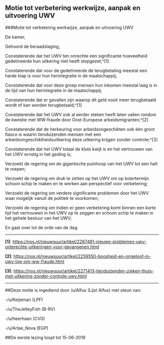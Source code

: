 ## Motie tot verbetering werkwijze, aanpak en uitvoering UWV 
 
###Motie tot verbetering werkwijze, aanpak en uitvoering UWV

De kamer,

Gehoord de beraadslaging,

Constaterende dat het UWV ten onrechte een significante hoeveelheid gedetineerde hun uitkering niet heeft stopgezet;^[1]

Constaterende dat voor de gedetineerde de terugbetaling meestal een harde klap is voor hun herintegratie in de maatschappij;

Constaterende dat voor deze groep mensen hun inkomen meestal laag is in de tijd van hun herintegratie in de maatschappij;

Constaterende dat er gevallen zijn waarop dit geld nooit meer terugbetaald wordt of kan worden terugbetaald;^[1]

Constaterende dat het UWV ook al eerder steken heeft laten vallen rondom de kwestie met WW-fraude door Oost-Europese arbeidsmigranten;^[2]

Constaterende dat de herkeuring voor arbeidsongeschikten ook één groot fiasco is waarin tienduizenden mensen met een arbeidsongeschiktheidsuitkering deze uitkering krijgen zonder controle;^[3]

Constaterende dat het UWV totaal de kluts kwijt is en het vertrouwen van het UWV ernstig in het geding is;

Verzoekt de regering om de gigantische puinhoop van het UWV tot een halt te roepen;

Verzoekt de regering om druk te zetten op het UWV om op kotertermijn schoon schip te maken en te werken aan perspectief voor verbetering;

Verzoekt de regering om verdere significante problemen door het UWV waar mogelijk vanuit de politiek te voorkomen;

Verzoekt de regering om indien er geen verbetering komt binnen een korte tijd het vertrouwen in het UWV op te zeggen en schoon schip te maken in het gehele bestuur van het UWV;

En gaat over tot de orde van de dag.

---

**[1]**: https://nos.nl/nieuwsuur/artikel/2287481-nieuwe-problemen-uwv-onterechte-uitkeringen-voor-gevangenen.html

**[2]**: https://nos.nl/nieuwsuur/artikel/2259550-boosheid-en-ongeloof-in-uwv-top-om-ww-fraude.html

**[3]**: https://nos.nl/nieuwsuur/artikel/2271413-tienduizenden-zieken-thuis-met-uitkering-zonder-controle-uwv.html

---

##Deze motie is ingediend door /u/Alfus (Lijst Alfus) met steun van:

-/u/Keijeman (LPF)

-/u/TheJelleyFish (B-RV)

-/u/heerhaan (CVG)

-/u/Arlae_Nova (EGP)

##De eerste lezing loopt tot 15-06-2019